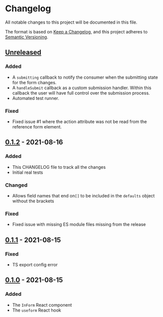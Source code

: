 # Changelog

All notable changes to this project will be documented in this file.

The format is based on [Keep a Changelog](https://keepachangelog.com/en/1.0.0/), and this project adheres
to [Semantic Versioning](https://semver.org/spec/v2.0.0.html).

## [Unreleased]

### Added
- A `submitting` callback to notify the consumer when the submitting state for the form changes.
- A `handleSubmit` callback as a custom submission handler. Within this callback the user will have full control over
  the submission process.
- Automated test runner.

### Fixed
- Fixed issue #1 where the action attribute was not be read from the reference form element.

## [0.1.2] - 2021-08-16

### Added

- This CHANGELOG file to track all the changes
- Initial real tests

### Changed

- Allows field names that end on`[]` to be included in the `defaults` object without the brackets

### Fixed

- Fixed issue with missing ES module files missing from the release

## [0.1.1] - 2021-08-15

### Fixed

- TS export config error

## [0.1.0] - 2021-08-15

### Added

- The `InForm` React component
- The `useform` React hook

[Unreleased]: https://github.com/ptejada/in-form/compare/v0.1.2...HEAD
[0.1.2]: https://github.com/ptejada/in-form/compare/v0.1.1...v0.1.2
[0.1.1]: https://github.com/ptejada/in-form/compare/v0.1.0...v0.1.1
[0.1.0]: https://github.com/ptejada/in-form/releases/tag/v0.1.0
